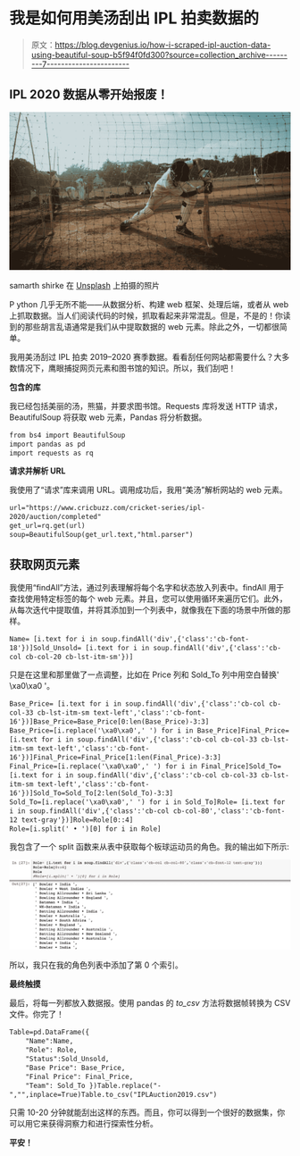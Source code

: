 # 我是如何用美汤刮出 IPL 拍卖数据的

> 原文：<https://blog.devgenius.io/how-i-scraped-ipl-auction-data-using-beautiful-soup-b5f94f0fd300?source=collection_archive---------7----------------------->

## IPL 2020 数据从零开始报废！

![](img/1dfbd1d3b35bab56da1bc0a8b6a3b693.png)

samarth shirke 在 [Unsplash](https://unsplash.com/s/photos/cricket?utm_source=unsplash&utm_medium=referral&utm_content=creditCopyText) 上拍摄的照片

P ython 几乎无所不能——从数据分析、构建 web 框架、处理后端，或者从 web 上抓取数据。当人们阅读代码的时候，抓取看起来非常混乱。但是，不是的！你读到的那些胡言乱语通常是我们从中提取数据的 web 元素。除此之外，一切都很简单。

我用美汤刮过 IPL 拍卖 2019–2020 赛季数据。看看刮任何网站都需要什么？大多数情况下，鹰眼捕捉网页元素和图书馆的知识。所以，我们刮吧！

**包含的库**

我已经包括美丽的汤，熊猫，并要求图书馆。Requests 库将发送 HTTP 请求，BeautifulSoup 将获取 web 元素，Pandas 将分析数据。

```
from bs4 import BeautifulSoup
import pandas as pd
import requests as rq
```

**请求并解析 URL**

我使用了“请求”库来调用 URL。调用成功后，我用“美汤”解析网站的 web 元素。

```
url="https://www.cricbuzz.com/cricket-series/ipl-2020/auction/completed"
get_url=rq.get(url)
soup=BeautifulSoup(get_url.text,"html.parser")
```

## **获取网页元素**

我使用“findAll”方法，通过列表理解将每个名字和状态放入列表中。findAll 用于查找使用特定标签的每个 web 元素。并且，您可以使用循环来遍历它们。此外，从每次迭代中提取值，并将其添加到一个列表中，就像我在下面的场景中所做的那样。

```
Name= [i.text for i in soup.findAll('div',{'class':'cb-font-18'})]Sold_Unsold= [i.text for i in soup.findAll('div',{'class':'cb-col cb-col-20 cb-lst-itm-sm'})]
```

只是在这里和那里做了一点调整，比如在 Price 列和 Sold_To 列中用空白替换' \xa0\xa0 '。

```
Base_Price= [i.text for i in soup.findAll('div',{'class':'cb-col cb-col-33 cb-lst-itm-sm text-left','class':'cb-font-16'})]Base_Price=Base_Price[0:len(Base_Price)-3:3]
Base_Price=[i.replace('\xa0\xa0',' ') for i in Base_Price]Final_Price= [i.text for i in soup.findAll('div',{'class':'cb-col cb-col-33 cb-lst-itm-sm text-left','class':'cb-font-16'})]Final_Price=Final_Price[1:len(Final_Price)-3:3]
Final_Price=[i.replace('\xa0\xa0',' ') for i in Final_Price]Sold_To= [i.text for i in soup.findAll('div',{'class':'cb-col cb-col-33 cb-lst-itm-sm text-left','class':'cb-font-16'})]Sold_To=Sold_To[2:len(Sold_To)-3:3]
Sold_To=[i.replace('\xa0\xa0',' ') for i in Sold_To]Role= [i.text for i in soup.findAll('div',{'class':'cb-col cb-col-80','class':'cb-font-12 text-gray'})]Role=Role[0::4]
Role=[i.split(' • ')[0] for i in Role]
```

我包含了一个 split 函数来从表中获取每个板球运动员的角色。我的输出如下所示:

![](img/a9e52fd1eba1eac345349b4884ea9b4b.png)

所以，我只在我的角色列表中添加了第 0 个索引。

**最终触摸**

最后，将每一列都放入数据报。使用 pandas 的 *to_csv* 方法将数据帧转换为 CSV 文件。你完了！

```
Table=pd.DataFrame({
    "Name":Name,
    "Role": Role,
    "Status":Sold_Unsold,
    "Base Price": Base_Price,
    "Final Price": Final_Price,
    "Team": Sold_To })Table.replace("-","",inplace=True)Table.to_csv("IPLAuction2019.csv")
```

只需 10-20 分钟就能刮出这样的东西。而且，你可以得到一个很好的数据集，你可以用它来获得洞察力和进行探索性分析。

**平安！**